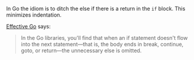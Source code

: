 In Go the idiom is to ditch the else if there is a return in the `if` block. This minimizes indentation.

[Effective Go](https://golang.org/doc/effective_go.html#if) says:

> In the Go libraries, you'll find that when an if statement doesn't flow into the next statement—that is, the body ends in break, continue, goto, or return—the unnecessary else is omitted.
